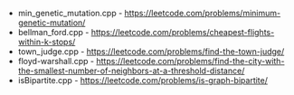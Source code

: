 - min_genetic_mutation.cpp - https://leetcode.com/problems/minimum-genetic-mutation/        
- bellman_ford.cpp - https://leetcode.com/problems/cheapest-flights-within-k-stops/
- town_judge.cpp - https://leetcode.com/problems/find-the-town-judge/
- floyd-warshall.cpp - https://leetcode.com/problems/find-the-city-with-the-smallest-number-of-neighbors-at-a-threshold-distance/
- isBipartite.cpp - https://leetcode.com/problems/is-graph-bipartite/
